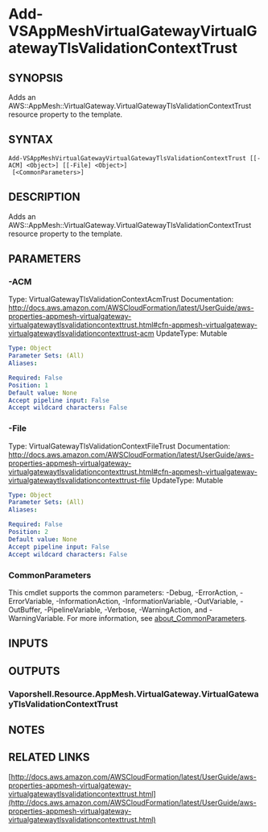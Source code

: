 # Add-VSAppMeshVirtualGatewayVirtualGatewayTlsValidationContextTrust

## SYNOPSIS
Adds an AWS::AppMesh::VirtualGateway.VirtualGatewayTlsValidationContextTrust resource property to the template.

## SYNTAX

```
Add-VSAppMeshVirtualGatewayVirtualGatewayTlsValidationContextTrust [[-ACM] <Object>] [[-File] <Object>]
 [<CommonParameters>]
```

## DESCRIPTION
Adds an AWS::AppMesh::VirtualGateway.VirtualGatewayTlsValidationContextTrust resource property to the template.

## PARAMETERS

### -ACM
Type: VirtualGatewayTlsValidationContextAcmTrust
Documentation: http://docs.aws.amazon.com/AWSCloudFormation/latest/UserGuide/aws-properties-appmesh-virtualgateway-virtualgatewaytlsvalidationcontexttrust.html#cfn-appmesh-virtualgateway-virtualgatewaytlsvalidationcontexttrust-acm
UpdateType: Mutable

```yaml
Type: Object
Parameter Sets: (All)
Aliases:

Required: False
Position: 1
Default value: None
Accept pipeline input: False
Accept wildcard characters: False
```

### -File
Type: VirtualGatewayTlsValidationContextFileTrust
Documentation: http://docs.aws.amazon.com/AWSCloudFormation/latest/UserGuide/aws-properties-appmesh-virtualgateway-virtualgatewaytlsvalidationcontexttrust.html#cfn-appmesh-virtualgateway-virtualgatewaytlsvalidationcontexttrust-file
UpdateType: Mutable

```yaml
Type: Object
Parameter Sets: (All)
Aliases:

Required: False
Position: 2
Default value: None
Accept pipeline input: False
Accept wildcard characters: False
```

### CommonParameters
This cmdlet supports the common parameters: -Debug, -ErrorAction, -ErrorVariable, -InformationAction, -InformationVariable, -OutVariable, -OutBuffer, -PipelineVariable, -Verbose, -WarningAction, and -WarningVariable. For more information, see [about_CommonParameters](http://go.microsoft.com/fwlink/?LinkID=113216).

## INPUTS

## OUTPUTS

### Vaporshell.Resource.AppMesh.VirtualGateway.VirtualGatewayTlsValidationContextTrust
## NOTES

## RELATED LINKS

[http://docs.aws.amazon.com/AWSCloudFormation/latest/UserGuide/aws-properties-appmesh-virtualgateway-virtualgatewaytlsvalidationcontexttrust.html](http://docs.aws.amazon.com/AWSCloudFormation/latest/UserGuide/aws-properties-appmesh-virtualgateway-virtualgatewaytlsvalidationcontexttrust.html)

